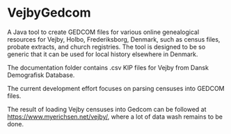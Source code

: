 # VejbyGedcom
A Java tool to create GEDCOM files for various online genealogical resources for Vejby, Holbo, Frederiksborg, Denmark, such as census files, probate extracts, and church registries.
The tool is designed to be so generic that it can be used for local history elsewhere in Denmark.

The documentation folder contains .csv KIP files for Vejby from Dansk Demografisk Database.

The current development effort focuses on parsing censuses into GEDCOM files.

The result of loading Vejby censuses into Gedcom can be followed at https://www.myerichsen.net/vejby/, where a lot of data wash remains to be done.
